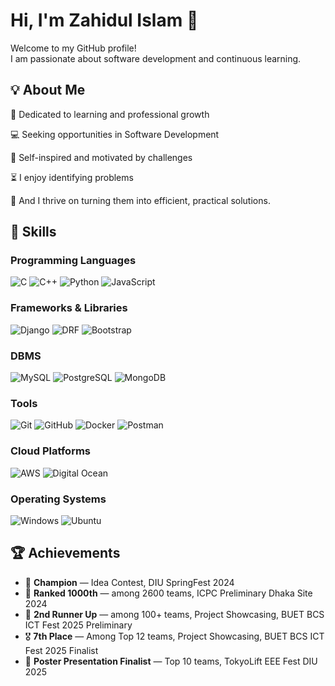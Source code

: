 # Hi, I'm Zahidul Islam 👋

Welcome to my GitHub profile!  
I am passionate about software development and continuous learning.

## 💡 About Me
🌱 Dedicated to learning and professional growth

💻 Seeking opportunities in Software Development

🤔 Self-inspired and motivated by challenges

⏳ I enjoy identifying problems

🎯 And I thrive on turning them into efficient, practical solutions.

## 🚀 Skills

### Programming Languages
![C](https://img.shields.io/badge/C-00599C?style=flat&logo=c&logoColor=white)
![C++](https://img.shields.io/badge/C++-00599C?style=flat&logo=c%2B%2B&logoColor=white)
![Python](https://img.shields.io/badge/Python-3776AB?style=flat&logo=python&logoColor=white)
![JavaScript](https://img.shields.io/badge/JavaScript-F7DF1E?style=flat&logo=javascript&logoColor=black)

### Frameworks & Libraries
![Django](https://img.shields.io/badge/Django-092E20?style=flat&logo=django&logoColor=white)
![DRF](https://img.shields.io/badge/Django%20Rest%20Framework-FF1709?style=flat&logo=django&logoColor=white)
![Bootstrap](https://img.shields.io/badge/Bootstrap-7952B3?style=flat&logo=bootstrap&logoColor=white)

### DBMS
![MySQL](https://img.shields.io/badge/MySQL-4479A1?style=flat&logo=mysql&logoColor=white)
![PostgreSQL](https://img.shields.io/badge/PostgreSQL-336791?style=flat&logo=postgresql&logoColor=white)
![MongoDB](https://img.shields.io/badge/MongoDB-47A248?style=flat&logo=mongodb&logoColor=white)

### Tools
![Git](https://img.shields.io/badge/Git-F05032?style=flat&logo=git&logoColor=white)
![GitHub](https://img.shields.io/badge/GitHub-181717?style=flat&logo=github&logoColor=white)
![Docker](https://img.shields.io/badge/Docker-2496ED?style=flat&logo=docker&logoColor=white)
![Postman](https://img.shields.io/badge/Postman-FF6C37?style=flat&logo=postman&logoColor=white)

### Cloud Platforms
![AWS](https://img.shields.io/badge/AWS-232F3E?style=flat&logo=amazon-aws&logoColor=white)
![Digital Ocean](https://img.shields.io/badge/Digital%20Ocean-0080FF?style=flat&logo=digitalocean&logoColor=white)

### Operating Systems
![Windows](https://img.shields.io/badge/Windows-0078D6?style=flat&logo=windows&logoColor=white)
![Ubuntu](https://img.shields.io/badge/Ubuntu-E95420?style=flat&logo=ubuntu&logoColor=white)


## 🏆 Achievements

- 🥇 **Champion** — Idea Contest, DIU SpringFest 2024
- 🏅 **Ranked 1000th** — among 2600 teams, ICPC Preliminary Dhaka Site 2024
- 🥉 **2nd Runner Up** — among 100+ teams, Project Showcasing, BUET BCS ICT Fest 2025 Preliminary
- 🎖️ **7th Place** — Among Top 12 teams, Project Showcasing, BUET BCS ICT Fest 2025 Finalist
- 🌟 **Poster Presentation Finalist** — Top 10 teams, TokyoLift EEE Fest DIU 2025

